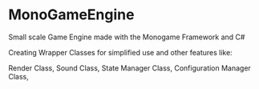 # MonoGameEngine

Small scale Game Engine made with the Monogame Framework and C#

Creating Wrapper Classes for simplified use and other features like:

Render Class,
Sound Class,
State Manager Class,
Configuration Manager Class,
